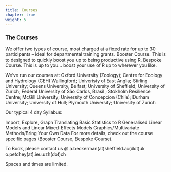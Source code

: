 ```yaml
---
title: Courses
chapter: true
weight: 5
---
```


### The Courses
We offer two types of course, most charged at a fixed rate for up to 30 participants – ideal for departmental training grants.
Booster Course. This is to designed to quickly boost you up to being productive using R.
Bespoke Course. This is up to you… boost your use of R up to wherever you like.

We’ve run our courses at:
Oxford University (Zoology); Centre for Ecology and Hydrology (CEH) Wallingford;
Univeristy of East Anglia; Stirling University; Queens University, Belfast;
University of Sheffield; University of Zurich; Federal University of São Carlos, Brasil ;
Stokholm Resilience Centre; McGill University; University of Concepcion (Chile);
Durham University; University of Hull; Plymouth University; University of Zurich

Our typical 4 day Syllabus:

Import, Explore, Graph
Translating Basic Statistics to R
Generalised Linear Models and Linear Mixed-Effects Models
Graphics/Multivariate Methods/Bring Your Own Data
For more details, check out the course specific pages (Booster Course, Bespoke Course).

To Book, please contact us @
a.beckerman(at)sheffield.ac(dot)uk
o.petchey(at).ieu.uzh(dot)ch

Spaces and times are limited.